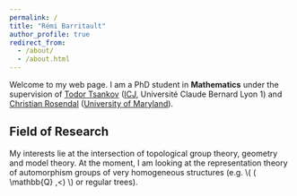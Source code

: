 ```yaml
---
permalink: /
title: "Rémi Barritault"
author_profile: true
redirect_from: 
  - /about/
  - /about.html
---
```


Welcome to my web page. I am a PhD student in __Mathematics__ under the supervision of [Todor Tsankov](https://math.univ-lyon1.fr/~tsankov/) ([ICJ](https://www.math.univ-lyon1.fr/), Université Claude Bernard Lyon 1) and [Christian Rosendal](https://sites.google.com/view/christian-rosendal) ([University of Maryland](https://www-math.umd.edu/)).

## Field of Research

My interests lie at the intersection of topological group theory, geometry and model theory. At the moment, I am looking at the representation theory of automorphism groups of very homogeneous structures (e.g. \\( ( \mathbb{Q} ,<) \\) or regular trees). 
